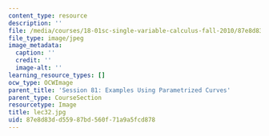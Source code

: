 ```yaml
---
content_type: resource
description: ''
file: /media/courses/18-01sc-single-variable-calculus-fall-2010/87e8d83dd55987bd560f71a9a5fcd878_lec32.jpg
file_type: image/jpeg
image_metadata:
  caption: ''
  credit: ''
  image-alt: ''
learning_resource_types: []
ocw_type: OCWImage
parent_title: 'Session 81: Examples Using Parametrized Curves'
parent_type: CourseSection
resourcetype: Image
title: lec32.jpg
uid: 87e8d83d-d559-87bd-560f-71a9a5fcd878
---
```

